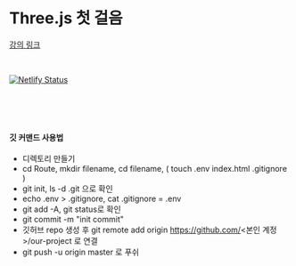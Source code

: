 # Three.js 첫 걸음

[강의 링크](https://www.youtube.com/watch?v=ZGACJosABBw&list=PLe6NQuuFBu7HqxY10b6gNu6iisT2-rZv-&index=2&ab_channel=GISDEVELOPER)

<br>

[![Netlify Status](https://api.netlify.com/api/v1/badges/efbd5b1c-7140-49ac-b231-c1bf1a0a87d1/deploy-status)](https://taekjoontlqkf.netlify.app/)

<br><br><br>

#### 깃 커맨드 사용법

- 디렉토리 만들기
- cd Route, mkdir filename, cd filename, ( touch .env index.html .gitignore )
- git init, ls -d .git 으로 확인
- echo .env > .gitignore, cat .gitignore  =  .env
- git add -A, git status로 확인
- git commit -m "init commit"
- 깃허브 repo 생성 후 git remote add origin https://github.com/<본인 계정>/our-project 로 연결
- git push -u origin master 로 푸쉬